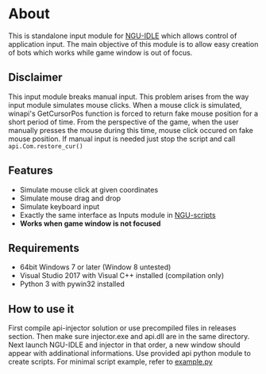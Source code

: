# About
This is standalone input module for [NGU-IDLE](https://store.steampowered.com/app/1147690/NGU_IDLE/) which allows control of application input. The main objective of this module is to allow easy creation of bots which works while game window is out of focus.

## Disclaimer
This input module breaks manual input. This problem arises from the way input module simulates mouse clicks. When a mouse click is simulated, winapi's GetCursorPos function is forced to return fake mouse position for a short period of time. From the perspective of the game, when the user manually presses the mouse during this time, mouse click occured on fake mouse position. If manual input is needed just stop the script and call ```api.Com.restore_cur()```

## Features
- Simulate mouse click at given coordinates
- Simulate mouse drag and drop
- Simulate keyboard input
- Exactly the same interface as Inputs module in [NGU-scripts](https://github.com/kujan/NGU-scripts)
- __Works when game window is not focused__

## Requirements
- 64bit Windows 7 or later (Window 8 untested)
- Visual Studio 2017 with Visual C++ installed (compilation only)
- Python 3 with pywin32 installed

## How to use it
First compile api-injector solution or use precompiled files in releases section. Then make sure injector.exe and api.dll are in the same directory. Next launch NGU-IDLE and injector in that order, a new window should appear with addinational informations. Use provided api python module to create scripts. For minimal script example, refer to [example.py](https://github.com/rigged-regie/NGU-inputs/blob/master/example.py)
